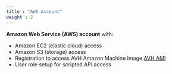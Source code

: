 ```yaml
---
title : "AWS Account"
weight : 2
---
```


**Amazon Web Service (AWS) account** with:
- Amazon EC2 (elastic cloud) access
- Amazon S3 (storage) access
- Registration to access AVH Amazon Machine Image [AVH AMI](https://aws.amazon.com/marketplace/search/results?searchTerms=Arm+Virtual+Hardware)
- User role setup for scripted API access
